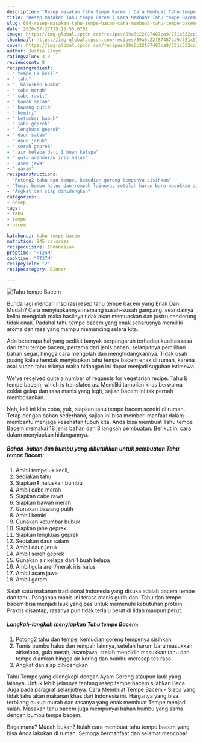 ```yaml
---
description: "Resep masakan Tahu tempe Bacem | Cara Membuat Tahu tempe Bacem Yang Enak dan Simpel"
title: "Resep masakan Tahu tempe Bacem | Cara Membuat Tahu tempe Bacem Yang Enak dan Simpel"
slug: 664-resep-masakan-tahu-tempe-bacem-cara-membuat-tahu-tempe-bacem-yang-enak-dan-simpel
date: 2020-07-27T15:15:55.676Z
image: https://img-global.cpcdn.com/recipes/89a6c22f87487ca9/751x532cq70/tahu-tempe-bacem-foto-resep-utama.jpg
thumbnail: https://img-global.cpcdn.com/recipes/89a6c22f87487ca9/751x532cq70/tahu-tempe-bacem-foto-resep-utama.jpg
cover: https://img-global.cpcdn.com/recipes/89a6c22f87487ca9/751x532cq70/tahu-tempe-bacem-foto-resep-utama.jpg
author: Justin Lloyd
ratingvalue: 3.3
reviewcount: 8
recipeingredient:
- " tempe uk kecil"
- " tahu"
- "  haluskan bumbu"
- " cabe merah"
- " cabe rawit"
- " bawah merah"
- " bawang putih"
- " kemiri"
- " ketumbar bubuk"
- " jahe geprek"
- " lengkuas geprek"
- " daun salam"
- " daun jeruk"
- " sereh geprek"
- " air kelapa dari 1 buah kelapa"
- " gula arenmerak iris halus"
- " asam jawa"
- " garam"
recipeinstructions:
- "Potong2 tahu dan tempe, kemudian goreng tempenya sisihkan"
- "Tumis bumbu halus dan rempah lainnya, setelah harum baru masukkan airkelapa, gula merah, asamjawa, stelah mendidih masukkan tahu dan tempe diamkan hingga air kering dan bumbu meresap tes rasa."
- "Angkat dan siap dihidangkan"
categories:
- Resep
tags:
- tahu
- tempe
- bacem

katakunci: tahu tempe bacem 
nutrition: 245 calories
recipecuisine: Indonesian
preptime: "PT24M"
cooktime: "PT37M"
recipeyield: "2"
recipecategory: Dinner

---
```



![Tahu tempe Bacem](https://img-global.cpcdn.com/recipes/89a6c22f87487ca9/751x532cq70/tahu-tempe-bacem-foto-resep-utama.jpg)

Bunda lagi mencari inspirasi resep tahu tempe bacem yang Enak Dan Mudah? Cara menyiapkannya memang susah-susah gampang. seandainya keliru mengolah maka hasilnya tidak akan memuaskan dan justru cenderung tidak enak. Padahal tahu tempe bacem yang enak seharusnya memiliki aroma dan rasa yang mampu memancing selera kita.

Ada beberapa hal yang sedikit banyak berpengaruh terhadap kualitas rasa dari tahu tempe bacem, pertama dari jenis bahan, selanjutnya pemilihan bahan segar, hingga cara mengolah dan menghidangkannya. Tidak usah pusing kalau hendak menyiapkan tahu tempe bacem enak di rumah, karena asal sudah tahu triknya maka hidangan ini dapat menjadi suguhan istimewa.

We&#39;ve received quite a number of requests for vegetarian recipe. Tahu &amp; tempe bacem, which is translated as. Memiliki tampilan khas berwarna coklat gelap dan rasa manis yang legit, sajian bacem ini tak pernah membosankan.


Nah, kali ini kita coba, yuk, siapkan tahu tempe bacem sendiri di rumah. Tetap dengan bahan sederhana, sajian ini bisa memberi manfaat dalam membantu menjaga kesehatan tubuh kita. Anda bisa membuat Tahu tempe Bacem memakai 18 jenis bahan dan 3 langkah pembuatan. Berikut ini cara dalam menyiapkan hidangannya.

<!--inarticleads1-->

##### Bahan-bahan dan bumbu yang dibutuhkan untuk pembuatan Tahu tempe Bacem:

1. Ambil  tempe uk kecil,
1. Sediakan  tahu
1. Siapkan  ⏬ haluskan bumbu
1. Ambil  cabe merah
1. Siapkan  cabe rawit
1. Siapkan  bawah merah
1. Gunakan  bawang putih
1. Ambil  kemiri
1. Gunakan  ketumbar bubuk
1. Siapkan  jahe geprek
1. Siapkan  lengkuas geprek
1. Sediakan  daun salam
1. Ambil  daun jeruk
1. Ambil  sereh geprek
1. Gunakan  air kelapa dari 1 buah kelapa
1. Ambil  gula aren/merak iris halus
1. Ambil  asam jawa
1. Ambil  garam


Salah satu makanan tradisional Indonesia yang disuka adalah bacem tempe dan tahu. Panganan manis ini terasa manis gurih dan. Tahu dan tempe bacem bisa menjadi lauk yang pas untuk memenuhi kebutuhan protein. Praktis disantap, rasanya pun tidak terlalu berat di lidah maupun perut. 

<!--inarticleads2-->

##### Langkah-langkah menyiapkan Tahu tempe Bacem:

1. Potong2 tahu dan tempe, kemudian goreng tempenya sisihkan
1. Tumis bumbu halus dan rempah lainnya, setelah harum baru masukkan airkelapa, gula merah, asamjawa, stelah mendidih masukkan tahu dan tempe diamkan hingga air kering dan bumbu meresap tes rasa.
1. Angkat dan siap dihidangkan


Tahu Tempe yang dilengkapi dengan Ayam Goreng ataupun lauk yang lainnya. Untuk lebih jelasnya tentang resep tempe bacem silahkan Baca Juga pada paragraf selanjutnya. Cara Membuat Tempe Bacem - Siapa yang tidak tahu akan makanan khas dari Indonesia ini. Harganya yang bisa terbilang cukup murah dan rasanya yang enak membuat Tempe menjadi salah. Masakan tahu bacem juga mempunyai bahan bumbu yang sama dengan bumbu tempe bacem. 

Bagaimana? Mudah bukan? Itulah cara membuat tahu tempe bacem yang bisa Anda lakukan di rumah. Semoga bermanfaat dan selamat mencoba!
